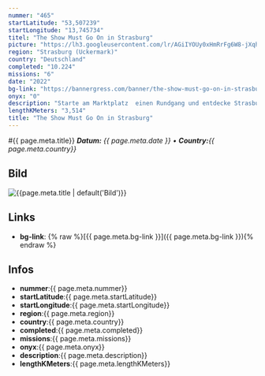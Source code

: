 ```yaml
---
nummer: "465"
startLatitude: "53,507239"
startLongitude: "13,745734"
titel: "The Show Must Go On in Strasburg"
picture: "https://lh3.googleusercontent.com/lr/AGiIYOUy0xHmRrFg6W8-jXqhIX73MhSysgulEtulLlYGTqX0BTTHZdiD0PwImigzVxa8eI7aneDnGq5L9s8o_DhZ1i_uf00faQVJ2K5OGhHeBGO2BNCmVhO-fdElJopgdTUeZdmQQ36JwfHonFQ3OYxWC20Yd013B1r6CfDqKyWu_EQmKd3BQF-hRZKexwJWR62EEDlfj-3fdoVMX3dksWIzHjt-kI5Fd0Km5d_Bt0ppe9a_Dnul3xnKAkPb4cBdc5IQnP_8Z_mRTUWqru7-8CeBhmcYjt3QyWJQ_ywlZdCc1bMocz1yksicm4FVqQ98b1r66RQ8fHa6iZarzPrfUTSoc5fwRV8KwoPoym4u9BWEQ0Tt4pIRJDofsNG7RmRkDDlEaKpKH3pQYMcOxZEEJVFyF53d43OHXeE2cSDkRKfxQ6ZolU_RTHFySfJ1bg3rYu90_rFoKADJ6rObVHavuAY9QydOv0AVxRbhAkTYpZlzBKEvlRg1hLCIYa0v_yKLxJsbVfDUVGYvIl_d92cWhBhijflNjKFDpqNEFBxUkgbatyTbphp1ekiazq0yj4J3WFGiH3ZnXwZ0plFFU4eOO5xj3oQ2bYWLIOCAft06DCEdyXnBSTURJEtGIHNjOC_2FbsfEz2Rsn5FsjpGdT6FixbM3dCEtur9DbgFhLAR1Py4NoWM0XMPCTdV2UrsMXGvlnnTdPj3EbP8TUIg31Ku00kFa7SobjSb1JG-_NXwUVc4kmudG8DLaMZruqX1xWePW2y7ZpWfePOLrtr1XZGOG1hTf3AW1sWdrVsGwC1QqbZZFXdJ8KL3LCihvTwMgA_ew-yj2g4lTQUzs6r09dJ7AG-qRrc2EqRkikQlaupGw2DeTVYpiCDkpIWc7qRfoS0suWmwUavNXTjr0-kzo1f_XDqUUchnx4F7GREinLMYwTu_gbk8juIV5U3udVqVSSI0KVwjtyNoPQaKXAIHFp8IPVcAsscd0e3dL1Ei-GQFoHv_5MdkvQqvTmLjirnx57abm_ubU_UWAzfzWgI7bpoFaqUdBw1VrLCSW4nN9xb2-kbGID1ReDMIxdY"
region: "Strasburg (Uckermark)"
country: "Deutschland"
completed: "10.224"
missions: "6"
date: "2022"
bg-link: "https://bannergress.com/banner/the-show-must-go-on-in-strasburg-2d82"
onyx: "0"
description: "Starte am Marktplatz  einen Rundgang und entdecke Strasburg. Auf deinem Abenteuer entdeckst du Sehenswürdigkeiten und historische Orte. Die Runde endet auf dem Marktplatz"
lengthKMeters: "3,514"
title: "The Show Must Go On in Strasburg"
---
```


#{{ page.meta.title}}
_**Datum:** {{ page.meta.date }} • **Country:**{{ page.meta.country}}_

## Bild
![{{page.meta.title | default('Bild')}}]({{page.meta.picture}})

## Links
- **bg-link**: {% raw %}[{{ page.meta.bg-link }}]({{ page.meta.bg-link }}){% endraw %}

## Infos
- **nummer**:{{ page.meta.nummer}}
- **startLatitude**:{{ page.meta.startLatitude}}
- **startLongitude**:{{ page.meta.startLongitude}}
- **region**:{{ page.meta.region}}
- **country**:{{ page.meta.country}}
- **completed**:{{ page.meta.completed}}
- **missions**:{{ page.meta.missions}}
- **onyx**:{{ page.meta.onyx}}
- **description**:{{ page.meta.description}}
- **lengthKMeters**:{{ page.meta.lengthKMeters}}

